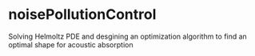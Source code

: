 # noisePollutionControl
Solving Helmoltz PDE and desgining an optimization algorithm to find an optimal shape for acoustic absorption 
